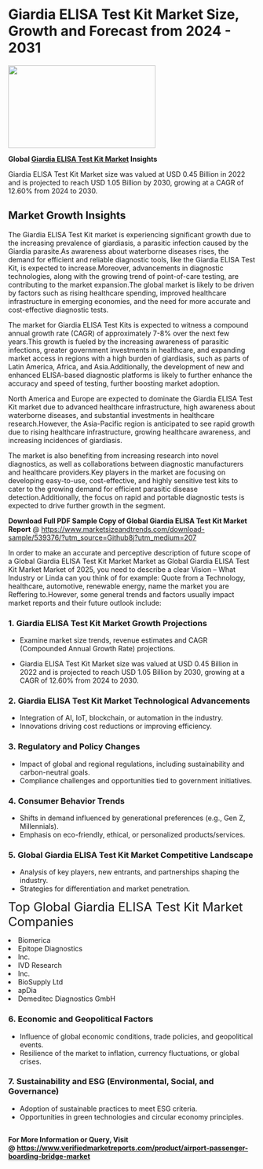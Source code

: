 <H1>Giardia ELISA Test Kit Market Size, Growth and Forecast from 2024 - 2031</H1><img class="aligncenter size-medium wp-image-584254" src="https://thirdeyenews.in/wp-content/uploads/2024/09/Global-Market-Research-300x168.jpeg" alt="" width="300" height="168" /><p><strong>Global&nbsp;<a href="https://www.marketsizeandtrends.com/download-sample/539376/?utm_source=Github8j?utm_medium=207">Giardia ELISA Test Kit Market</a> Insights</strong></p><p>Giardia ELISA Test Kit Market size was valued at USD 0.45 Billion in 2022 and is projected to reach USD 1.05 Billion by 2030, growing at a CAGR of 12.60% from 2024 to 2030.</p><p><h2>Market Growth Insights</h2> <p>The Giardia ELISA Test Kit market is experiencing significant growth due to the increasing prevalence of giardiasis, a parasitic infection caused by the Giardia parasite.As awareness about waterborne diseases rises, the demand for efficient and reliable diagnostic tools, like the Giardia ELISA Test Kit, is expected to increase.Moreover, advancements in diagnostic technologies, along with the growing trend of point-of-care testing, are contributing to the market expansion.The global market is likely to be driven by factors such as rising healthcare spending, improved healthcare infrastructure in emerging economies, and the need for more accurate and cost-effective diagnostic tests.</p> <p>The market for Giardia ELISA Test Kits is expected to witness a compound annual growth rate (CAGR) of approximately 7-8% over the next few years.This growth is fueled by the increasing awareness of parasitic infections, greater government investments in healthcare, and expanding market access in regions with a high burden of giardiasis, such as parts of Latin America, Africa, and Asia.Additionally, the development of new and enhanced ELISA-based diagnostic platforms is likely to further enhance the accuracy and speed of testing, further boosting market adoption.</p> <p>North America and Europe are expected to dominate the Giardia ELISA Test Kit market due to advanced healthcare infrastructure, high awareness about waterborne diseases, and substantial investments in healthcare research.However, the Asia-Pacific region is anticipated to see rapid growth due to rising healthcare infrastructure, growing healthcare awareness, and increasing incidences of giardiasis.</p> <p>The market is also benefiting from increasing research into novel diagnostics, as well as collaborations between diagnostic manufacturers and healthcare providers.Key players in the market are focusing on developing easy-to-use, cost-effective, and highly sensitive test kits to cater to the growing demand for efficient parasitic disease detection.Additionally, the focus on rapid and portable diagnostic tests is expected to drive further growth in the segment.</p> <p><span class=""><strong>Download Full PDF Sample Copy of Global Giardia ELISA Test Kit Market Report</strong> @ <a href="https://www.marketsizeandtrends.com/download-sample/539376/?utm_source=Github8j?utm_medium=207" target="_blank">https://www.marketsizeandtrends.com/download-sample/539376/?utm_source=Github8j?utm_medium=207</a></span></p><p>In order to make an accurate and perceptive description of future scope of a Global&nbsp;Giardia ELISA Test Kit Market Market as Global&nbsp;Giardia ELISA Test Kit Market Market of 2025, you need to describe a clear Vision &ndash; What Industry or Linda can you think of for example: Quote from a Technology, healthcare, automotive, renewable energy, name the market you are Reffering to.However, some general trends and factors usually impact market reports and their future outlook include:</p><h3>1.&nbsp;<strong>Giardia ELISA Test Kit Market Growth Projections</strong></h3><ul><li>Examine market size trends, revenue estimates and CAGR (Compounded Annual Growth Rate) projections.</li><li><p>Giardia ELISA Test Kit Market size was valued at USD 0.45 Billion in 2022 and is projected to reach USD 1.05 Billion by 2030, growing at a CAGR of 12.60% from 2024 to 2030.</p></li></ul><h3>2.&nbsp;<strong>Giardia ELISA Test Kit Market Technological Advancements</strong></h3><ul><li>Integration of AI, IoT, blockchain, or automation in the industry.</li><li>Innovations driving cost reductions or improving efficiency.</li></ul><h3>3.&nbsp;<strong>Regulatory and Policy Changes</strong></h3><ul><li>Impact of global and regional regulations, including sustainability and carbon-neutral goals.</li><li>Compliance challenges and opportunities tied to government initiatives.</li></ul><h3>4.&nbsp;<strong>Consumer Behavior Trends</strong></h3><ul><li>Shifts in demand influenced by generational preferences (e.g., Gen Z, Millennials).</li><li>Emphasis on eco-friendly, ethical, or personalized products/services.</li></ul><h3>5.&nbsp;<strong>Global Giardia ELISA Test Kit Market Competitive Landscape</strong></h3><ul><li>Analysis of key players, new entrants, and partnerships shaping the industry.</li><li>Strategies for differentiation and market penetration.</li></ul><p data-pm-slice="1 1 []"><span style="color: inherit; font-family: inherit; font-size: 25px;">Top Global Giardia ELISA Test Kit Market Companies</span></p><div class="" data-test-id=""><p><li>Biomerica</li><li> Epitope Diagnostics</li><li> Inc.</li><li> IVD Research</li><li> Inc.</li><li> BioSupply Ltd</li><li> apDia</li><li> Demeditec Diagnostics GmbH</li></p></div><h3>6.&nbsp;<strong>Economic and Geopolitical Factors</strong></h3><ul><li>Influence of global economic conditions, trade policies, and geopolitical events.</li><li>Resilience of the market to inflation, currency fluctuations, or global crises.</li></ul><h3>7.&nbsp;<strong>Sustainability and ESG (Environmental, Social, and Governance)</strong></h3><ul><li>Adoption of sustainable practices to meet ESG criteria.</li><li>Opportunities in green technologies and circular economy principles.</li></ul><h2><strong style="font-size: 14px;">For More Information or Query, Visit @&nbsp;</strong><a style="background-color: #ffffff; font-size: 14px;" href="https://www.marketsizeandtrends.com/report/giardia-elisa-test-kit-market/" target="_blank">https://www.verifiedmarketreports.com/product/airport-passenger-boarding-bridge-market</a></h2>